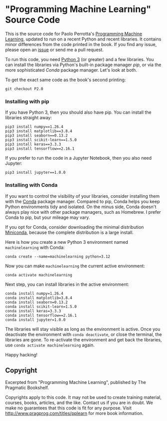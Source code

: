 # "Programming Machine Learning" Source Code

This is the source code for Paolo Perrotta's [Programming Machine Learning](http://www.pragprog.com/titles/pplearn), updated to run on a recent Python and recent libraries. It contains minor differences from the code printed in the book. If you find any issue, please open an [issue](https://github.com/nusco/progml-code/issues) or send me a pull request.

To run this code, you need [Python 3](https://www.python.org/downloads/) (or greater) and a few libraries. You can install the libraries via Python's built-in package manager _pip_, or via the more sophisticated _Conda_ package manager. Let's look at both.

To get the exact same code as the book's second printing:

    git checkout P2.0


### Installing with pip

If you have Python 3, then you should also have pip. You can install the libraries straight away:

    pip3 install numpy==1.26.4
    pip3 install matplotlib==3.8.4
    pip3 install seaborn==0.13.2
    pip3 install scikit-learn==1.5.0
    pip3 install keras==3.3.3
    pip3 install tensorflow==2.16.1

If you prefer to run the code in a Jupyter Notebook, then you also need Jupyter:

    pip3 install jupyter==1.0.0


### Installing with Conda

If you want to control the visibility of your libraries, consider installing them with the [Conda](https://conda.io) package manager. Compared to pip, Conda
helps you keep Python environments tidy and isolated. On the minus side, Conda doesn't always play nice with other package managers, such as Homebrew. I prefer Conda to pip, but your mileage may vary.

If you opt for Conda, consider downloading the minimal distribution [Miniconda](https://docs.conda.io/en/latest/miniconda.html), because the complete distribution is a large install.

Here is how you create a new Python 3 environment named `machinelearning` with Conda:

    conda create --name=machinelearning python=3.12

Now you can make `machinelearning` the current active environment:

    conda activate machinelearning

Next step, you can install libraries in the active environment:

    conda install numpy=1.26.4
    conda install matplotlib=3.8.4
    conda install seaborn=0.13.2
    conda install scikit-learn=1.5.0
    conda install keras=3.3.3
    conda install tensorflow==2.16.1
    conda install jupyter=1.0.0

The libraries will stay visible as long as the environment is active. Once you deactivate the environment with `conda deactivate`, or close the terminal, the libraries are gone. To re-activate the environment and get back the libraries, use `conda activate machinelearning` again.

Happy hacking!


## Copyright

Excerpted from "Programming Machine Learning", published by The Pragmatic Bookshelf.

Copyrights apply to this code. It may not be used to create training material, courses, books, articles, and the like. Contact us if you are in doubt. We make no guarantees that this code is fit for any purpose. Visit http://www.pragprog.com/titles/pplearn for more book information.
